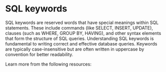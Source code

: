 # SQL keywords

SQL keywords are reserved words that have special meanings within SQL statements. These include commands (like SELECT, INSERT, UPDATE), clauses (such as WHERE, GROUP BY, HAVING), and other syntax elements that form the structure of SQL queries. Understanding SQL keywords is fundamental to writing correct and effective database queries. Keywords are typically case-insensitive but are often written in uppercase by convention for better readability.

Learn more from the following resources:

